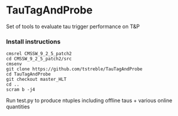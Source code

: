 # TauTagAndProbe
Set of tools to evaluate tau trigger performance on T&amp;P

### Install instructions
```
cmsrel CMSSW_9_2_5_patch2
cd CMSSW_9_2_5_patch2/src
cmsenv
git clone https://github.com/tstreble/TauTagAndProbe
cd TauTagAndProbe
git checkout master_HLT
cd ..
scram b -j4
```

Run test.py to produce ntuples including offline taus + various online quantities

